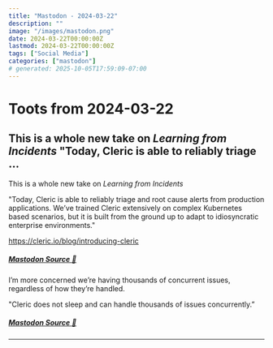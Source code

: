 ```yaml
---
title: "Mastodon - 2024-03-22"
description: ""
image: "/images/mastodon.png"
date: 2024-03-22T00:00:00Z
lastmod: 2024-03-22T00:00:00Z
tags: ["Social Media"]
categories: ["mastodon"]
# generated: 2025-10-05T17:59:09-07:00
---
```


# Toots from 2024-03-22

## This is a whole new take on _Learning from Incidents_  "Today, Cleric is able to reliably triage ...

This is a whole new take on _Learning from Incidents_

"Today, Cleric is able to reliably triage and root cause alerts from production applications. We’ve trained Cleric extensively on complex Kubernetes based scenarios, but it is built from the ground up to adapt to idiosyncratic enterprise environments."

<https://cleric.io/blog/introducing-cleric>

##### [Mastodon Source 🐘](https://hachyderm.io/@mweagle/112140639043741956)

I’m more concerned we’re having thousands of concurrent issues, regardless of how they’re handled.

"Cleric does not sleep and can handle thousands of issues concurrently.”

##### [Mastodon Source 🐘](https://hachyderm.io/@mweagle/112140655118259937)

---

